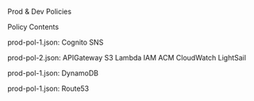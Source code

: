 Prod & Dev Policies


Policy Contents

prod-pol-1.json:
	Cognito
	SNS

prod-pol-2.json:
	APIGateway
	S3
	Lambda
	IAM
	ACM
	CloudWatch
	LightSail

prod-pol-1.json:
	DynamoDB

prod-pol-1.json:
	Route53

